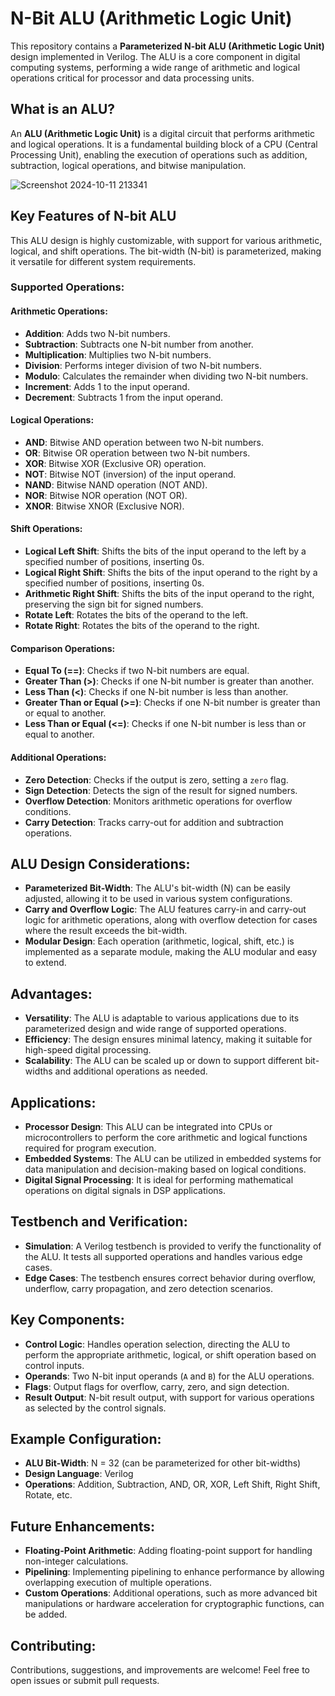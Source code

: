 # N-Bit ALU (Arithmetic Logic Unit)
This repository contains a **Parameterized N-bit ALU (Arithmetic Logic Unit)** design implemented in Verilog. The ALU is a core component in digital computing systems, performing a wide range of arithmetic and logical operations critical for processor and data processing units.

## What is an ALU?
An **ALU (Arithmetic Logic Unit)** is a digital circuit that performs arithmetic and logical operations. It is a fundamental building block of a CPU (Central Processing Unit), enabling the execution of operations such as addition, subtraction, logical operations, and bitwise manipulation.

![Screenshot 2024-10-11 213341](https://github.com/user-attachments/assets/30d47762-6de2-4a1c-9ccc-bf12971cd9c0)


## Key Features of N-bit ALU
This ALU design is highly customizable, with support for various arithmetic, logical, and shift operations. The bit-width (N-bit) is parameterized, making it versatile for different system requirements.

### Supported Operations:

#### Arithmetic Operations:
- **Addition**: Adds two N-bit numbers.
- **Subtraction**: Subtracts one N-bit number from another.
- **Multiplication**: Multiplies two N-bit numbers.
- **Division**: Performs integer division of two N-bit numbers.
- **Modulo**: Calculates the remainder when dividing two N-bit numbers.
- **Increment**: Adds 1 to the input operand.
- **Decrement**: Subtracts 1 from the input operand.

#### Logical Operations:
- **AND**: Bitwise AND operation between two N-bit numbers.
- **OR**: Bitwise OR operation between two N-bit numbers.
- **XOR**: Bitwise XOR (Exclusive OR) operation.
- **NOT**: Bitwise NOT (inversion) of the input operand.
- **NAND**: Bitwise NAND operation (NOT AND).
- **NOR**: Bitwise NOR operation (NOT OR).
- **XNOR**: Bitwise XNOR (Exclusive NOR).

#### Shift Operations:
- **Logical Left Shift**: Shifts the bits of the input operand to the left by a specified number of positions, inserting 0s.
- **Logical Right Shift**: Shifts the bits of the input operand to the right by a specified number of positions, inserting 0s.
- **Arithmetic Right Shift**: Shifts the bits of the input operand to the right, preserving the sign bit for signed numbers.
- **Rotate Left**: Rotates the bits of the operand to the left.
- **Rotate Right**: Rotates the bits of the operand to the right.

#### Comparison Operations:
- **Equal To (==)**: Checks if two N-bit numbers are equal.
- **Greater Than (>)**: Checks if one N-bit number is greater than another.
- **Less Than (<)**: Checks if one N-bit number is less than another.
- **Greater Than or Equal (>=)**: Checks if one N-bit number is greater than or equal to another.
- **Less Than or Equal (<=)**: Checks if one N-bit number is less than or equal to another.

#### Additional Operations:
- **Zero Detection**: Checks if the output is zero, setting a `zero` flag.
- **Sign Detection**: Detects the sign of the result for signed numbers.
- **Overflow Detection**: Monitors arithmetic operations for overflow conditions.
- **Carry Detection**: Tracks carry-out for addition and subtraction operations.

## ALU Design Considerations:
- **Parameterized Bit-Width**: The ALU's bit-width (N) can be easily adjusted, allowing it to be used in various system configurations.
- **Carry and Overflow Logic**: The ALU features carry-in and carry-out logic for arithmetic operations, along with overflow detection for cases where the result exceeds the bit-width.
- **Modular Design**: Each operation (arithmetic, logical, shift, etc.) is implemented as a separate module, making the ALU modular and easy to extend.

## Advantages:
- **Versatility**: The ALU is adaptable to various applications due to its parameterized design and wide range of supported operations.
- **Efficiency**: The design ensures minimal latency, making it suitable for high-speed digital processing.
- **Scalability**: The ALU can be scaled up or down to support different bit-widths and additional operations as needed.

## Applications:
- **Processor Design**: This ALU can be integrated into CPUs or microcontrollers to perform the core arithmetic and logical functions required for program execution.
- **Embedded Systems**: The ALU can be utilized in embedded systems for data manipulation and decision-making based on logical conditions.
- **Digital Signal Processing**: It is ideal for performing mathematical operations on digital signals in DSP applications.

## Testbench and Verification:
- **Simulation**: A Verilog testbench is provided to verify the functionality of the ALU. It tests all supported operations and handles various edge cases.
- **Edge Cases**: The testbench ensures correct behavior during overflow, underflow, carry propagation, and zero detection scenarios.

## Key Components:
- **Control Logic**: Handles operation selection, directing the ALU to perform the appropriate arithmetic, logical, or shift operation based on control inputs.
- **Operands**: Two N-bit input operands (`A` and `B`) for the ALU operations.
- **Flags**: Output flags for overflow, carry, zero, and sign detection.
- **Result Output**: N-bit result output, with support for various operations as selected by the control signals.

## Example Configuration:
- **ALU Bit-Width**: N = 32 (can be parameterized for other bit-widths)
- **Design Language**: Verilog
- **Operations**: Addition, Subtraction, AND, OR, XOR, Left Shift, Right Shift, Rotate, etc.

## Future Enhancements:
- **Floating-Point Arithmetic**: Adding floating-point support for handling non-integer calculations.
- **Pipelining**: Implementing pipelining to enhance performance by allowing overlapping execution of multiple operations.
- **Custom Operations**: Additional operations, such as more advanced bit manipulations or hardware acceleration for cryptographic functions, can be added.

## Contributing:
Contributions, suggestions, and improvements are welcome! Feel free to open issues or submit pull requests.
